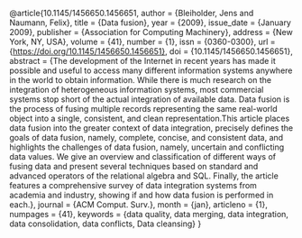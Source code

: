 
@article{10.1145/1456650.1456651,
author = {Bleiholder, Jens and Naumann, Felix},
title = {Data fusion},
year = {2009},
issue_date = {January 2009},
publisher = {Association for Computing Machinery},
address = {New York, NY, USA},
volume = {41},
number = {1},
issn = {0360-0300},
url = {https://doi.org/10.1145/1456650.1456651},
doi = {10.1145/1456650.1456651},
abstract = {The development of the Internet in recent years has made it possible and useful to access many different information systems anywhere in the world to obtain information. While there is much research on the integration of heterogeneous information systems, most commercial systems stop short of the actual integration of available data. Data fusion is the process of fusing multiple records representing the same real-world object into a single, consistent, and clean representation.This article places data fusion into the greater context of data integration, precisely defines the goals of data fusion, namely, complete, concise, and consistent data, and highlights the challenges of data fusion, namely, uncertain and conflicting data values. We give an overview and classification of different ways of fusing data and present several techniques based on standard and advanced operators of the relational algebra and SQL. Finally, the article features a comprehensive survey of data integration systems from academia and industry, showing if and how data fusion is performed in each.},
journal = {ACM Comput. Surv.},
month = {jan},
articleno = {1},
numpages = {41},
keywords = {data quality, data merging, data integration, data consolidation, data conflicts, Data cleansing}
}
